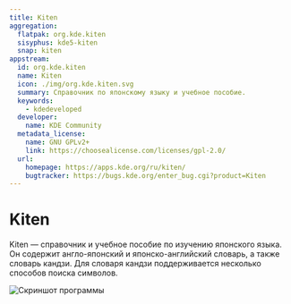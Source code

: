 ```yaml
---
title: Kiten
aggregation:
  flatpak: org.kde.kiten
  sisyphus: kde5-kiten
  snap: kiten
appstream:
  id: org.kde.kiten
  name: Kiten
  icon: ./img/org.kde.kiten.svg
  summary: Справочник по японскому языку и учебное пособие.
  keywords:
    - kdedeveloped
  developer:
    name: KDE Community
  metadata_license:
    name: GNU GPLv2+
    link: https://choosealicense.com/licenses/gpl-2.0/
  url:
    homepage: https://apps.kde.org/ru/kiten/
    bugtracker: https://bugs.kde.org/enter_bug.cgi?product=Kiten
---
```


# Kiten

Kiten — справочник и учебное пособие по изучению японского языка. Он содержит англо-японский и японско-английский словарь, а также словарь кандзи. Для словаря кандзи поддерживается несколько способов поиска символов.

![Скриншот программы](https://cdn.kde.org/screenshots/kiten/kiten.png)

<!--@include: @apps/.parts/install/content-repo.md-->
<!--@include: @apps/.parts/install/content-flatpak.md-->
<!--@include: @apps/.parts/install/content-snap.md-->
